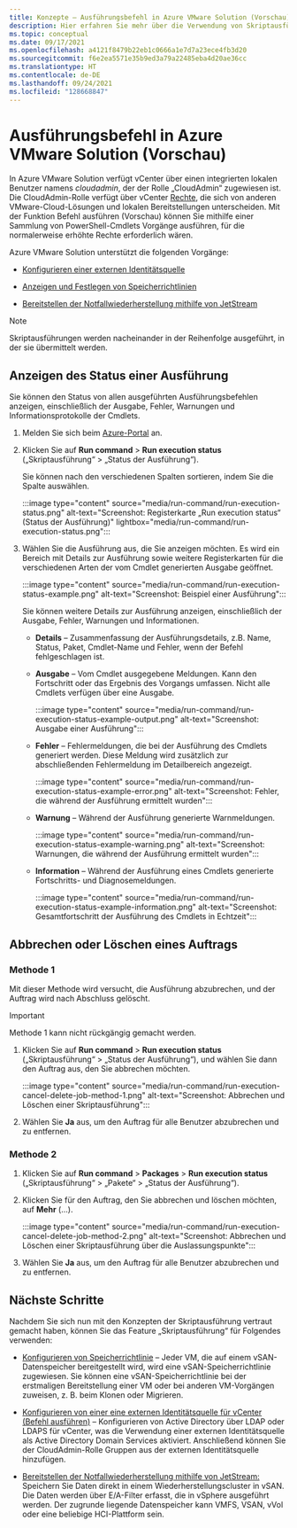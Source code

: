 ```yaml
---
title: Konzepte – Ausführungsbefehl in Azure VMware Solution (Vorschau)
description: Hier erfahren Sie mehr über die Verwendung von Skriptausführungen in Azure VMware Solution.
ms.topic: conceptual
ms.date: 09/17/2021
ms.openlocfilehash: a4121f8479b22eb1c0666a1e7d7a23ece4fb3d20
ms.sourcegitcommit: f6e2ea5571e35b9ed3a79a22485eba4d20ae36cc
ms.translationtype: HT
ms.contentlocale: de-DE
ms.lasthandoff: 09/24/2021
ms.locfileid: "128668847"
---
```

# <a name="run-command-in-azure-vmware-solution-preview"></a>Ausführungsbefehl in Azure VMware Solution (Vorschau)

In Azure VMware Solution verfügt vCenter über einen integrierten lokalen Benutzer namens *cloudadmin*, der der Rolle „CloudAdmin“ zugewiesen ist. Die CloudAdmin-Rolle verfügt über vCenter [Rechte](concepts-identity.md#view-the-vcenter-privileges), die sich von anderen VMware-Cloud-Lösungen und lokalen Bereitstellungen unterscheiden. Mit der Funktion Befehl ausführen (Vorschau) können Sie mithilfe einer Sammlung von PowerShell-Cmdlets Vorgänge ausführen, für die normalerweise erhöhte Rechte erforderlich wären. 

Azure VMware Solution unterstützt die folgenden Vorgänge:

- [Konfigurieren einer externen Identitätsquelle](configure-identity-source-vcenter.md)

- [Anzeigen und Festlegen von Speicherrichtlinien](configure-storage-policy.md) 

- [Bereitstellen der Notfallwiederherstellung mithilfe von JetStream](deploy-disaster-recovery-using-jetstream.md)


>[!NOTE]
>Skriptausführungen werden nacheinander in der Reihenfolge ausgeführt, in der sie übermittelt werden.

## <a name="view-the-status-of-an-execution"></a>Anzeigen des Status einer Ausführung

Sie können den Status von allen ausgeführten Ausführungsbefehlen anzeigen, einschließlich der Ausgabe, Fehler, Warnungen und Informationsprotokolle der Cmdlets.

1. Melden Sie sich beim [Azure-Portal](https://portal.azure.com) an.

1. Klicken Sie auf **Run command** > **Run execution status** („Skriptausführung“ > „Status der Ausführung“).

   Sie können nach den verschiedenen Spalten sortieren, indem Sie die Spalte auswählen.  

   :::image type="content" source="media/run-command/run-execution-status.png" alt-text="Screenshot: Registerkarte „Run execution status“ (Status der Ausführung)" lightbox="media/run-command/run-execution-status.png":::

1. Wählen Sie die Ausführung aus, die Sie anzeigen möchten. Es wird ein Bereich mit Details zur Ausführung sowie weitere Registerkarten für die verschiedenen Arten der vom Cmdlet generierten Ausgabe geöffnet.

   :::image type="content" source="media/run-command/run-execution-status-example.png" alt-text="Screenshot: Beispiel einer Ausführung":::

   Sie können weitere Details zur Ausführung anzeigen, einschließlich der Ausgabe, Fehler, Warnungen und Informationen.

   - **Details** – Zusammenfassung der Ausführungsdetails, z.B. Name, Status, Paket, Cmdlet-Name und Fehler, wenn der Befehl fehlgeschlagen ist. 

   - **Ausgabe** – Vom Cmdlet ausgegebene Meldungen. Kann den Fortschritt oder das Ergebnis des Vorgangs umfassen. Nicht alle Cmdlets verfügen über eine Ausgabe.

      :::image type="content" source="media/run-command/run-execution-status-example-output.png" alt-text="Screenshot: Ausgabe einer Ausführung":::

   - **Fehler** – Fehlermeldungen, die bei der Ausführung des Cmdlets generiert werden. Diese Meldung wird zusätzlich zur abschließenden Fehlermeldung im Detailbereich angezeigt.    

      :::image type="content" source="media/run-command/run-execution-status-example-error.png" alt-text="Screenshot: Fehler, die während der Ausführung ermittelt wurden":::

   - **Warnung** – Während der Ausführung generierte Warnmeldungen. 

      :::image type="content" source="media/run-command/run-execution-status-example-warning.png" alt-text="Screenshot: Warnungen, die während der Ausführung ermittelt wurden":::

   - **Information** – Während der Ausführung eines Cmdlets generierte Fortschritts- und Diagnosemeldungen. 

      :::image type="content" source="media/run-command/run-execution-status-example-information.png" alt-text="Screenshot: Gesamtfortschritt der Ausführung des Cmdlets in Echtzeit":::



## <a name="cancel-or-delete-a-job"></a>Abbrechen oder Löschen eines Auftrags



### <a name="method-1"></a>Methode 1

Mit dieser Methode wird versucht, die Ausführung abzubrechen, und der Auftrag wird nach Abschluss gelöscht.

>[!IMPORTANT]
>Methode 1 kann nicht rückgängig gemacht werden.

1. Klicken Sie auf **Run command** > **Run execution status** („Skriptausführung“ > „Status der Ausführung“), und wählen Sie dann den Auftrag aus, den Sie abbrechen möchten.

   :::image type="content" source="media/run-command/run-execution-cancel-delete-job-method-1.png" alt-text="Screenshot: Abbrechen und Löschen einer Skriptausführung":::

2. Wählen Sie **Ja** aus, um den Auftrag für alle Benutzer abzubrechen und zu entfernen.



### <a name="method-2"></a>Methode 2

1. Klicken Sie auf **Run command** > **Packages** > **Run execution status** („Skriptausführung“ > „Pakete“ > „Status der Ausführung“).

2. Klicken Sie für den Auftrag, den Sie abbrechen und löschen möchten, auf **Mehr** (...).

   :::image type="content" source="media/run-command/run-execution-cancel-delete-job-method-2.png" alt-text="Screenshot: Abbrechen und Löschen einer Skriptausführung über die Auslassungspunkte":::

3. Wählen Sie **Ja** aus, um den Auftrag für alle Benutzer abzubrechen und zu entfernen.



## <a name="next-steps"></a>Nächste Schritte

Nachdem Sie sich nun mit den Konzepten der Skriptausführung vertraut gemacht haben, können Sie das Feature „Skriptausführung“ für Folgendes verwenden:

- [Konfigurieren von Speicherrichtlinie](configure-storage-policy.md) – Jeder VM, die auf einem vSAN-Datenspeicher bereitgestellt wird, wird eine vSAN-Speicherrichtlinie zugewiesen. Sie können eine vSAN-Speicherrichtlinie bei der erstmaligen Bereitstellung einer VM oder bei anderen VM-Vorgängen zuweisen, z. B. beim Klonen oder Migrieren.

- [Konfigurieren von einer eine externen Identitätsquelle für vCenter (Befehl ausführen)](configure-identity-source-vcenter.md) – Konfigurieren von Active Directory über LDAP oder LDAPS für vCenter, was die Verwendung einer externen Identitätsquelle als Active Directory Domain Services aktiviert. Anschließend können Sie der CloudAdmin-Rolle Gruppen aus der externen Identitätsquelle hinzufügen.

- [Bereitstellen der Notfallwiederherstellung mithilfe von JetStream:](deploy-disaster-recovery-using-jetstream.md) Speichern Sie Daten direkt in einem Wiederherstellungscluster in vSAN. Die Daten werden über E/A-Filter erfasst, die in vSphere ausgeführt werden. Der zugrunde liegende Datenspeicher kann VMFS, VSAN, vVol oder eine beliebige HCI-Plattform sein. 